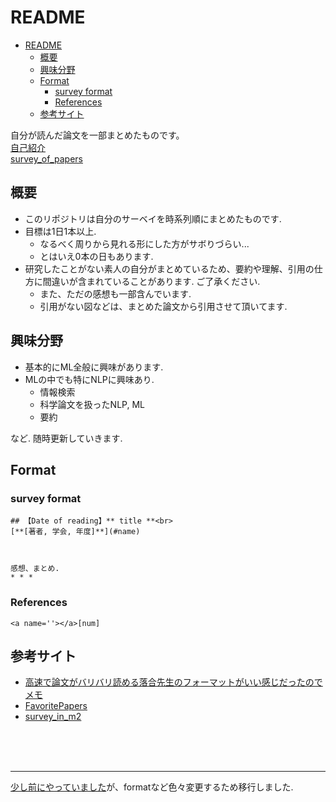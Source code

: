 # README
- [README](#readme)
  - [概要](#概要)
  - [興味分野](#興味分野)
  - [Format](#format)
    - [survey format](#survey-format)
    - [References](#references)
  - [参考サイト](#参考サイト)

自分が読んだ論文を一部まとめたものです。<br>
[自己紹介](https://tsutsumi-portfolio.wraptas.site/)<br>
[survey_of_papers](https://github.com/tsutsumi-ozro/survey_of_papers/blob/main/survey_of_papers.md)
## 概要
* このリポジトリは自分のサーベイを時系列順にまとめたものです.
* 目標は1日1本以上.
  * なるべく周りから見れる形にした方がサボりづらい...
  * とはいえ0本の日もあります.
* 研究したことがない素人の自分がまとめているため、要約や理解、引用の仕方に間違いが含まれていることがあります. ご了承ください.
  * また、ただの感想も一部含んでいます.
  * 引用がない図などは、まとめた論文から引用させて頂いてます.



## 興味分野
* 基本的にML全般に興味があります.
* MLの中でも特にNLPに興味あり.
  * 情報検索
  * 科学論文を扱ったNLP, ML
  * 要約

など. 随時更新していきます.

## Format

### survey format
```
## 【Date of reading】** title **<br>
[**[著者, 学会, 年度]**](#name)



感想、まとめ.
* * *
```
### References
```
<a name=''></a>[num]

```



## 参考サイト

* [高速で論文がバリバリ読める落合先生のフォーマットがいい感じだったのでメモ](https://lafrenze.hatenablog.com/entry/2015/08/04/120205)
* [FavoritePapers](https://github.com/SeitaroShinagawa/FavoritePapers)
* [survey_in_m2](https://github.com/d-dof/survey_in_m2)


<br><br><br>
* * *


[少し前にやっていました](https://github.com/tsutsumi-ozro/My-Papers-Survey)が、formatなど色々変更するため移行しました.
